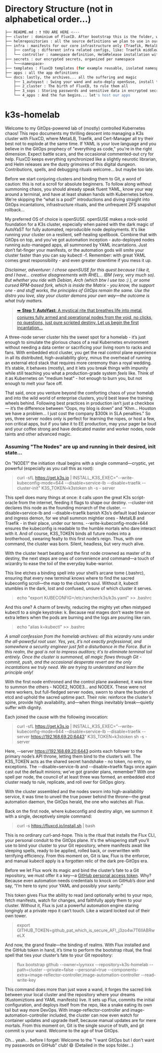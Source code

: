 # Directory Structure (not in alphabetical order...)
```bash
├── README.md : ❗ YOU ARE HERE <---  
├── cluster : dominium of FluxCD. After bootstrap this is the folder, where FluxCD lives.  
├── helmrepositories : all the source definitions we plan to use in our cluster with FluxCD.  
├── infra : manifests for our core infrastructure only (Traefik, MetalLB, cert-manager)  
│   ├── config : different infra related configs, like: Traefik middleware, custom services with ip filter, MetalLB pool definitions, etc.  
│   └── controller : namespace definition, HelmRelease installation with custom values for infra elements  
├── secrets : our encrypted secrets, organized per namespace  
│   └──<namespace>  
├── templates : FluxCD templates (for example reusable, isolated namespace definition)  
├── apps : all the app definitions  
└── docs: lastly, the archives... all the suffering and magic  
	├── 1_autoyast : Swing your wand and auto-deply openSuse, install the k3s cluster  
	├── 2_cluster : The birth of FluxCD, to rule them all  
	├── 3_sops : Storing passwords and sensitive data in encrypted secrets, in Git.  
	└── 4_apps : And the fun begins... let's host our apps  
```

# k3s-homelab
Welcome to my GitOps-powered lab of (mostly) controlled Kubernetes chaos! This repo documents my thrilling descent into managing a K3s cluster with FluxCD, where MetalLB, Traefik, and Cert-Manager all try their best not to explode at the same time. If YAML is your love language and you believe in the GitOps prophecy of "everything as code," you're in the right dimension. Expect battle scars, and the occasional commented-out cry for help.
FluxCD keeps everything synchronized like a slightly neurotic librarian, and Helm releases are the dusty grimoires of this digital dungeon. Contributions, spells, and debugging rituals welcome... but maybe too late.

Before we start conjuring clusters and binding them to Git, a word of caution: this is not a scroll for absolute beginners. To follow along without summoning chaos, you should already speak fluent YAML, know your way around a terminal, and have at least shaken hands with Kubernetes before. We're skipping the “what is a pod?” introductions and diving straight into GitOps incantations, infrastructure rituals, and the unfrequent ZFS snapshot rollback...  

My preferred OS of choice is openSUSE. openSUSE makes a rock-solid foundation for a K3s cluster, especially when paired with the dark magic of AutoYaST for fully automated, reproducible node deployments. It's like running your cluster on a resilient, self-healing spellbook. Combine that with GitOps on top, and you've got automation inception - auto-deployed nodes running auto-managed apps, all summoned by YAML incantations. Just don’t fat-finger your manifests, or the automation gods will smite your cluster faster than you can say kubectl -f. Remember: with great YAML comes great responsibility - and even greater downtime if you mess it up.

*Disclaimer, adventurer: I chose openSUSE for this quest because I like it, and I have... creative disagreements with RHEL... IBM (very, very much so). But whether you ride with Debian, Arch (which btw I use too :) ), or some cursed RPM-based fork, which is inside the Matrix - you know, the support one - and stuff works, the principles of GitOps remain the same. Use the distro you love, slay your cluster demons your own way—the outcome is what truly matters.*

> [:arrow_right: **Step 1: AutoYast:** A mystical rite that breathes life into metal, conjures fully armed and operational nodes from the void, no clicks, no questions, just pure scripted destiny. Let us begin the first incantation...](docs/1_autoyast)

A three-node server cluster hits the sweet spot for a homelab - it’s just enough to simulate the glorious chaos of a real Kubernetes environment without needing a data center or sacrificing your living room to racks and fans. With embedded etcd cluster, you get the real control plane experience in all its distributed, high-availability glory, minus the overhead of running an external etcd stack that requires more ceremony than a royal wedding. It’s stable, it behaves (mostly), and it lets you break things with impunity while still teaching you what a production-grade system *feels* like. Think of it as Kubernetes on "medium heat" - hot enough to burn you, but not enough to melt your face off.

That said, once you venture beyond the comforting chaos of your homelab and into the wild world of enterprise clusters, you’d best leave the training wheels behind. Following best practices in production isn’t just a checkbox — it’s the difference between “Oops, my blog is down” and “Khm... Houston we have a problem... I just cost the company $300k in SLA penalties.” So yes, three server nodes only is perfect for learning the ropes, or host a few, non critical apps, but if you take it to EE production, may your pager be loud and your coffee strong and have dedicated master and worker nodes, node taints and other advanced magic.

### Assuming "The Nodes" are up and running in their desired, init state...

On "NODE1" the initiation ritual begins with a single command—cryptic, yet powerful (especially as you call this as root):  
> curl -sfL https://get.k3s.io | INSTALL_K3S_EXEC="--write-kubeconfig-mode=644 --disable=service-lb --disable=traefik --cluster-init" K3S_TOKEN=k3stoken sh -s - server  

This spell does many things at once: it calls upon the great K3s script-oracle from the internet, feeding it flags to shape our destiny. --cluster-init declares this node as the founding monarch of the cluster. --disable=service-lb and --disable=traefik banish K3s’s default load balancer and ingress demon, for we shall summon mightier ones - MetalLB and Traefik - in their place, under our terms. --write-kubeconfig-mode=644 ensures the kubeconfig is readable to the humble mortals who dare interact with it. And of course, K3S_TOKEN binds all future nodes into a brotherhood, swearing fealty to this first node’s reign. Thus, with one command, the cluster was born. Silent, headless, but very much alive.  

With the cluster heart beating and the first node crowned as master of its destiny, the next steps are ones of convenience and command—a touch of wizardry to ease the toil of the everyday kube-warrior.  

This line etches a binding spell into your shell’s arcane tome (.bashrc), ensuring that every new terminal knows where to find the sacred kubeconfig scroll—the map to the cluster’s soul. Without it, kubectl stumbles in the dark, lost and confused, unsure of which cluster it serves.
> echo "export KUBECONFIG=/etc/rancher/k3s/k3s.yaml" >> .bashrc  

And this one? A charm of brevity, reducing the mighty yet often mistyped kubectl to a single keystroke: k. Because real mages don’t waste time on extra letters when the pods are burning and the logs are pouring like rain.
> echo "alias k=kubectl" >> .bashrc  

*A small confession from the homelab archives: all this wizardry runs under the all-powerful root user. Yes, yes, it’s not exactly professional, and somewhere a security engineer just felt a disturbance in the Force. But in this realm, the goal is not to impress auditors; it's to eliminate terminal toil entirely. Once the cluster is summoned, all magic flows through Git - commit, push, and the occasional desperate revert are the only incantations we truly need. We are trying to understand and learn the principle only!*  


With the first node enthroned and the control plane awakened, it was time to summon the others - NODE2, NODE3... and NODEX. These were not mere workers, but full-fledged server nodes, sworn to share the burden of etcd and uphold the sacred uptime pact. Their role: reinforce the cluster’s spine, provide high availability, and—when things inevitably break—quietly suffer with dignity.

Each joined the cause with the following invocation:
> curl -sfL https://get.k3s.io | INSTALL_K3S_EXEC="--write-kubeconfig-mode=644 --disable=service-lb --disable=traefik --server https://192.168.69.20:6443" K3S_TOKEN=k3stoken sh -s - server 

Here, --server https://192.168.69.20:6443 points each follower to the primary node’s API throne, letting them bind to the cluster’s will. The K3S_TOKEN acts as the shared secret handshake - no token, no entry, no exceptions. The --disable=service-lb and --disable=traefik flags once again cast out the default minions; we’ve got grander plans, remember? With one spell per node, the council of at least three was formed, an embedded etcd cluster ready to rule, replicate, and roll over for GitOps glory.

With the cluster assembled and the nodes sworn into high-availability service, it was time to unveil the true power behind the throne—the great automation daemon, the GitOps herald, the one who watches all: Flux.

Back on the first node, where kubeconfig and destiny align, we summon it with a single, deceptively simple command:

> curl -s https://fluxcd.io/install.sh | bash  

This is no ordinary curl-and-hope. This is the ritual that installs the Flux CLI, your personal conduit to the GitOps plane. It's the whispering staff you’ll use to bind your cluster to your Git repository, where manifests await like sleeping spells, ready to be applied, rolled back, or overwritten with terrifying efficiency. From this moment on, Git is law, Flux is the enforcer, and manual kubectl apply is a forgotten relic of the dark pre-GitOps era.  

Before we let Flux work its magic and bind the cluster’s fate to a Git repository, we must offer it a key—a [GitHub personal access token](https://docs.github.com/en/authentication/keeping-your-account-and-data-secure/managing-your-personal-access-tokens). Why? Because even automation needs credentials to knock on GitHub’s door and say, “I’m here to sync your YAML and possibly your sanity.”

This token gives Flux the ability to read (and optionally write) to your repo, fetch manifests, watch for changes, and faithfully apply them to your cluster. Without it, Flux is just a powerful automation engine staring longingly at a private repo it can’t touch. Like a wizard locked out of their own tower.

> export GITHUB_TOKEN=github_pat_which_is_secure_AF!_j3zo4w7T6IIABRweLX

And now, the grand finale—the binding of realms. With Flux installed and the GitHub token in hand, it’s time to perform the bootstrap ritual, the final spell that ties your cluster’s fate to your Git repository:

> flux bootstrap github --owner=lyynxxx --repository=k3s-homelab --path=cluster --private=false --personal=true --components-extra=image-reflector-controller,image-automation-controller --read-write-key  

This command does more than just wave a wand, it forges the sacred link between your local cluster and the repository where your dreams (Kustomiztions and YAML manifests) live. It sets up Flux, commits the initial configuration, and deploys itself from the repo, like a snake eating its own tail but way more DevOps. With image-reflector-controller and image-automation-controller included, the cluster can now even watch for container updates and upgrade itself, because manual updates are for mere mortals. From this moment on, Git is the single source of truth, and git commit is your wand. Welcome to the age of true GitOps.  

Oh... yeah... before I forget: Welcome to the "I want GitOps but I don't want my passwords on GitHub" club! 😄
(Detailed in the sops folder...)